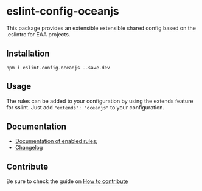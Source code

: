 # eslint-config-oceanjs

This package provides an extensible extensible shared config based on the .eslintrc for EAA projects.

## Installation

```shell
npm i eslint-config-oceanjs --save-dev
```

## Usage
The rules can be added to your configuration by using the extends feature for sslint. Just add `"extends": "oceanjs"` to your configuration.

## Documentation
* [Documentation of enabled rules](./RULESET.md);
* [Changelog](./CHANGELOG.md)

## Contribute
Be sure to check the guide on [How to contribute](./.github/CONTRIBUTING.md)
